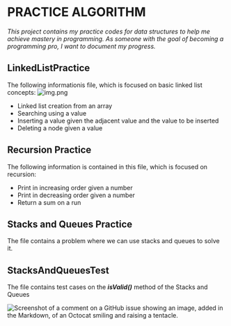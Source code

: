 # PRACTICE ALGORITHM
_This project contains my practice codes for data structures to help me achieve mastery in programming. As someone with the goal of becoming a programming pro, I want to document my progress._

## LinkedListPractice
The following informationis file, which is focused on basic linked list concepts:
![img.png](img.png)
- Linked list creation from an array
- Searching using a value
- Inserting a value given the adjacent value and the value to be inserted
- Deleting a node given a value

## Recursion Practice 
The following information is contained in this file, which is focused on recursion:

- Print in increasing order given a number
- Print in decreasing order given a number
- Return a sum on a run 

## Stacks and Queues Practice
The file contains a problem where we can use stacks and queues to solve it.

## StacksAndQueuesTest
The file contains test cases on the **_isValid()_** method of the Stacks and Queues
 


![Screenshot of a comment on a GitHub issue showing an image, added in the Markdown, of an Octocat smiling and raising a tentacle.](https://myoctocat.com/assets/images/base-octocat.svg)
        
